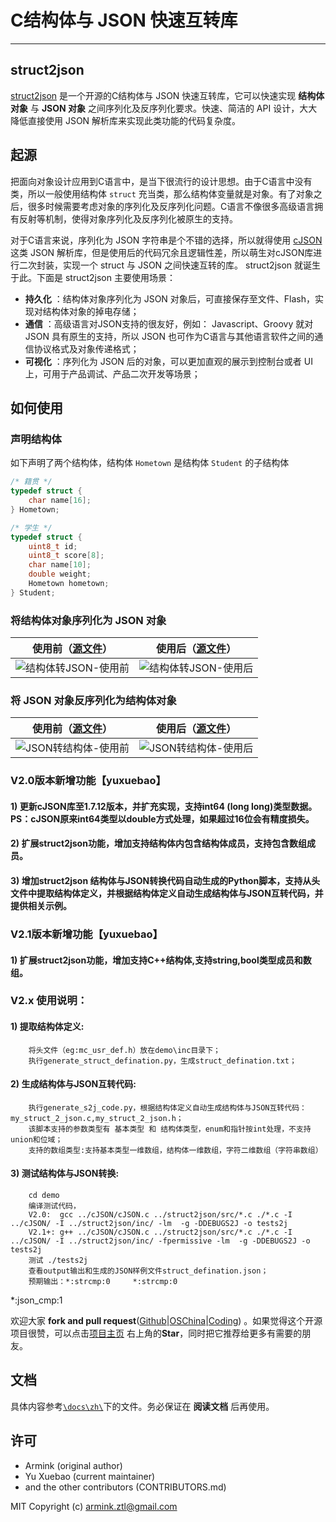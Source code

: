 # C结构体与 JSON 快速互转库

---

## struct2json

[struct2json](https://github.com/armink/struct2json) 是一个开源的C结构体与 JSON 快速互转库，它可以快速实现 **结构体对象** 与 **JSON 对象** 之间序列化及反序列化要求。快速、简洁的 API 设计，大大降低直接使用 JSON 解析库来实现此类功能的代码复杂度。

## 起源

把面向对象设计应用到C语言中，是当下很流行的设计思想。由于C语言中没有类，所以一般使用结构体 `struct` 充当类，那么结构体变量就是对象。有了对象之后，很多时候需要考虑对象的序列化及反序列化问题。C语言不像很多高级语言拥有反射等机制，使得对象序列化及反序列化被原生的支持。

对于C语言来说，序列化为 JSON 字符串是个不错的选择，所以就得使用 [cJSON](https://github.com/kbranigan/cJSON) 这类 JSON 解析库，但是使用后的代码冗余且逻辑性差，所以萌生对cJSON库进行二次封装，实现一个 struct 与 JSON 之间快速互转的库。 struct2json 就诞生于此。下面是 struct2json 主要使用场景：

- **持久化** ：结构体对象序列化为 JSON 对象后，可直接保存至文件、Flash，实现对结构体对象的掉电存储；
- **通信** ：高级语言对JSON支持的很友好，例如： Javascript、Groovy 就对 JSON 具有原生的支持，所以 JSON 也可作为C语言与其他语言软件之间的通信协议格式及对象传递格式；
- **可视化** ：序列化为 JSON 后的对象，可以更加直观的展示到控制台或者 UI 上，可用于产品调试、产品二次开发等场景；

## 如何使用

### 声明结构体

如下声明了两个结构体，结构体 `Hometown` 是结构体 `Student` 的子结构体

```C
/* 籍贯 */
typedef struct {
    char name[16];
} Hometown;

/* 学生 */
typedef struct {
    uint8_t id;
    uint8_t score[8];
    char name[10];
    double weight;
    Hometown hometown;
} Student;
```

### 将结构体对象序列化为 JSON 对象

|使用前（[源文件](https://github.com/armink/struct2json/blob/master/docs/zh/assets/not_use_struct2json.c)）|使用后（[源文件](https://github.com/armink/struct2json/blob/master/docs/zh/assets/used_struct2json.c)）|
|:-----:|:-----:|
|![结构体转JSON-使用前](https://git.oschina.net/Armink/struct2json/raw/master/docs/zh/images/not_use_struct2json.png)| ![结构体转JSON-使用后](https://git.oschina.net/Armink/struct2json/raw/master/docs/zh/images/used_struct2json.png)|

### 将 JSON 对象反序列化为结构体对象

|使用前（[源文件](https://github.com/armink/struct2json/blob/master/docs/zh/assets/not_use_struct2json_for_json.c)）|使用后（[源文件](https://github.com/armink/struct2json/blob/master/docs/zh/assets/used_struct2json_for_json.c)）|
|:-----:|:-----:|
|![JSON转结构体-使用前](https://git.oschina.net/Armink/struct2json/raw/master/docs/zh/images/not_use_struct2json_for_json.png)| ![JSON转结构体-使用后](https://git.oschina.net/Armink/struct2json/raw/master/docs/zh/images/used_struct2json_for_json.png)|

### V2.0版本新增功能【yuxuebao】
#### 1) 更新cJSON库至1.7.12版本，并扩充实现，支持int64 (long long)类型数据。PS：cJSON原来int64类型以double方式处理，如果超过16位会有精度损失。
#### 2) 扩展struct2json功能，增加支持结构体内包含结构体成员，支持包含数组成员。
#### 3) 增加struct2json 结构体与JSON转换代码自动生成的Python脚本，支持从头文件中提取结构体定义，并根据结构体定义自动生成结构体与JSON互转代码，并提供相关示例。

### V2.1版本新增功能【yuxuebao】
#### 1) 扩展struct2json功能，增加支持C++结构体,支持string,bool类型成员和数组。


### V2.x 使用说明：
#### 1) 提取结构体定义:
		将头文件（eg:mc_usr_def.h）放在demo\inc目录下；
		执行generate_struct_defination.py，生成struct_defination.txt；
#### 2) 生成结构体与JSON互转代码:
		执行generate_s2j_code.py，根据结构体定义自动生成结构体与JSON互转代码：my_struct_2_json.c,my_struct_2_json.h；
		该脚本支持的参数类型有 基本类型 和 结构体类型，enum和指针按int处理，不支持union和位域；
		支持的数组类型:支持基本类型一维数组，结构体一维数组，字符二维数组（字符串数组）
#### 3) 测试结构体与JSON转换:
		cd demo
		编译测试代码，
        V2.0:  gcc ../cJSON/cJSON.c ../struct2json/src/*.c ./*.c -I ../cJSON/ -I ../struct2json/inc/ -lm  -g -DDEBUGS2J -o tests2j
        V2.1+: g++ ../cJSON/cJSON.c ../struct2json/src/*.c ./*.c -I ../cJSON/ -I ../struct2json/inc/ -fpermissive -lm  -g -DDEBUGS2J -o tests2j
		测试 ./tests2j 
		查看output输出和生成的JSON样例文件struct_defination.json；
		预期输出：*:strcmp:0     *:strcmp:0*:json_cmp:1

欢迎大家 **fork and pull request**([Github](https://github.com/armink/struct2json)|[OSChina](http://git.oschina.net/armink/struct2json)|[Coding](https://coding.net/u/armink/p/struct2json/git)) 。如果觉得这个开源项目很赞，可以点击[项目主页](https://github.com/armink/struct2json) 右上角的**Star**，同时把它推荐给更多有需要的朋友。

## 文档

具体内容参考[`\docs\zh\`](https://github.com/armink/struct2json/tree/master/docs/zh)下的文件。务必保证在 **阅读文档** 后再使用。

## 许可
- Armink (original author)
- Yu Xuebao (current maintainer)
- and the other contributors (CONTRIBUTORS.md)

MIT Copyright (c) armink.ztl@gmail.com
